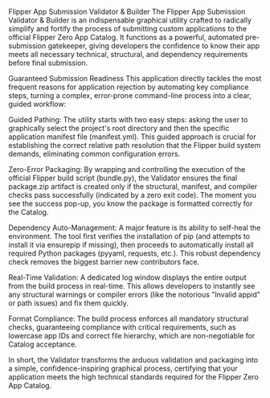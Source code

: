 Flipper App Submission Validator & Builder
The Flipper App Submission Validator & Builder is an indispensable graphical utility crafted to radically simplify and fortify the process of submitting custom applications to the official Flipper Zero App Catalog. It functions as a powerful, automated pre-submission gatekeeper, giving developers the confidence to know their app meets all necessary technical, structural, and dependency requirements before final submission.

Guaranteed Submission Readiness
This application directly tackles the most frequent reasons for application rejection by automating key compliance steps, turning a complex, error-prone command-line process into a clear, guided workflow:

Guided Pathing: The utility starts with two easy steps: asking the user to graphically select the project's root directory and then the specific application manifest file (manifest.yml). This guided approach is crucial for establishing the correct relative path resolution that the Flipper build system demands, eliminating common configuration errors.

Zero-Error Packaging: By wrapping and controlling the execution of the official Flipper build script (bundle.py), the Validator ensures the final package.zip artifact is created only if the structural, manifest, and compiler checks pass successfully (indicated by a zero exit code). The moment you see the success pop-up, you know the package is formatted correctly for the Catalog.

Dependency Auto-Management: A major feature is its ability to self-heal the environment. The tool first verifies the installation of pip (and attempts to install it via ensurepip if missing), then proceeds to automatically install all required Python packages (pyyaml, requests, etc.). This robust dependency check removes the biggest barrier new contributors face.

Real-Time Validation: A dedicated log window displays the entire output from the build process in real-time. This allows developers to instantly see any structural warnings or compiler errors (like the notorious "Invalid appid" or path issues) and fix them quickly.

Format Compliance: The build process enforces all mandatory structural checks, guaranteeing compliance with critical requirements, such as lowercase app IDs and correct file hierarchy, which are non-negotiable for Catalog acceptance.

In short, the Validator transforms the arduous validation and packaging into a simple, confidence-inspiring graphical process, certifying that your application meets the high technical standards required for the Flipper Zero App Catalog.
